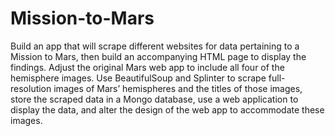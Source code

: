 # Mission-to-Mars
Build an app that will scrape different websites for data pertaining to a Mission to Mars, then build an accompanying HTML page to display the findings. 
Adjust the original Mars web app to include all four of the hemisphere images. Use BeautifulSoup and Splinter to scrape full-resolution images of Mars’ hemispheres and the titles of those images, store the scraped data in a Mongo database, use a web application to display the data, and alter the design of the web app to accommodate these images.
